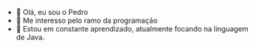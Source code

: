 - 👋 Olá, eu sou o Pedro
- 👀 Me interesso pelo ramo da programação
- 🌱 Estou em constante aprendizado, atualmente focando na linguagem de Java.
